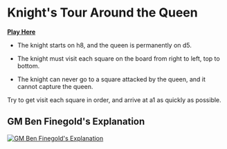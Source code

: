 # Knight's Tour Around the Queen

[**Play Here**](https://knightpuzzle.ihtfy.com/)

- The knight starts on h8, and the queen is permanently on d5.

- The knight must visit each square on the board from right to left, top to bottom.

- The knight can never go to a square attacked by the queen, and it cannot capture the queen.

Try to get visit each square in order, and arrive at a1 as quickly as possible.

## GM Ben Finegold's Explanation
[![GM Ben Finegold's Explanation](http://i3.ytimg.com/vi/SrQlpY_eGYU/maxresdefault.jpg)](https://youtu.be/SrQlpY_eGYU?t=45)
